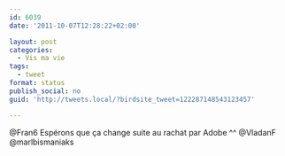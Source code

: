 ```yaml
---
id: 6039
date: '2011-10-07T12:28:22+02:00'

layout: post
categories:
  - Vis ma vie
tags:
  - tweet
format: status
publish_social: no
guid: 'http://tweets.local/?birdsite_tweet=122287148543123457'

---
```


@Fran6 Espérons que ça change suite au rachat par Adobe ^^ @VladanF @marlbismaniaks